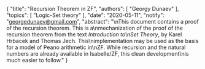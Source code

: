 {
    "title": "Recursion Theorem in ZF",
    "authors": [
        "Georgy Dunaev"
    ],
    "topics": [
        "Logic-Set theory"
    ],
    "date": "2020-05-11",
    "notify": "georgedunaev@gmail.com",
    "abstract": "\nThis document contains a proof of the recursion theorem. This is a\nmechanization of the proof of the recursion theorem from the text <i>Introduction to\nSet Theory</i>, by Karel Hrbacek and Thomas Jech. This\nimplementation may be used as the basis for a model of Peano arithmetic in\nZF. While recursion and the natural numbers are already available in Isabelle/ZF, this clean development\nis much easier to follow."
}